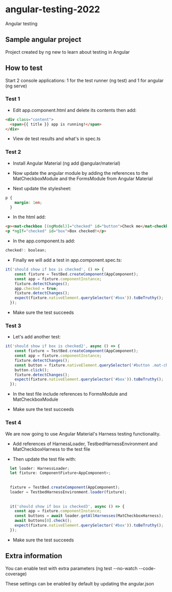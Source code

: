 # angular-testing-2022
Angular testing

## Sample angular project
Project created by ng new to learn about testing in Angular

## How to test
Start 2 console applications: 1 for the test runner (ng test) and 1 for angular (ng serve)

### Test 1
* Edit app.component.html and delete its contents then add:

```html
<div class="content">
  <span>{{ title }} app is running!</span>
</div>
```

* View de test results and what's in spec.ts

### Test 2
* Install Angular Material (ng add @angular/material)

* Now update the angular module by adding the references to the MatCheckboxModule and the FormsModule from Angular Material

* Next update the stylesheet: 
```css
p {
    margin: 1em;
  }
```


* In the html add:
```html
<p><mat-checkbox [(ngModel)]="checked" id="button">Check me</mat-checkbox></p>
<p *ngIf="checked" id="box">Box checked!</p>
```

* In the app.component.ts add:
```js
checked!: boolean;
```

* Finally we will add a test in app.component.spec.ts:

```js
it('should show if box is checked', () => {
    const fixture = TestBed.createComponent(AppComponent);
    const app = fixture.componentInstance;
    fixture.detectChanges();
    app.checked = true;
    fixture.detectChanges();
    expect(fixture.nativeElement.querySelector('#box')).toBeTruthy();
  });
  ```

* Make sure the test succeeds

### Test 3
* Let's add another test:

```js
it('should show if box is checked2', async () => {
    const fixture = TestBed.createComponent(AppComponent);
    const app = fixture.componentInstance;
    fixture.detectChanges();
    const button = fixture.nativeElement.querySelector('#button .mat-checkbox-label')
    button.click();
    fixture.detectChanges();
    expect(fixture.nativeElement.querySelector('#box')).toBeTruthy();
  });
  ```

* In the test file include references to FormsModule and MatCheckboxModule

* Make sure the test succeeds

### Test 4
We are now going to use Angular Material's Harness testing functionality.

* Add references of HarnessLoader, TestbedHarnessEnvironment and MatCheckboxHarness to the test file

* Then update the test file with:

```js
  let loader: HarnessLoader;
  let fixture: ComponentFixture<AppComponent>;
  
  
  fixture = TestBed.createComponent(AppComponent);
  loader = TestbedHarnessEnvironment.loader(fixture);
    
    
  it('should show if box is checked3', async () => {
    const app = fixture.componentInstance;
    const buttons = await loader.getAllHarnesses(MatCheckboxHarness);
    await buttons[0].check();
    expect(fixture.nativeElement.querySelector('#box')).toBeTruthy();
  });
  ```

* Make sure the test succeeds

## Extra information
You can enable test with extra parameters (ng test --no-watch --code-coverage)

These settings can be enabled by default by updating the angular.json

